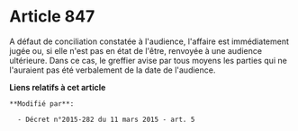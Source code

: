 # Article 847

A défaut de conciliation constatée à l'audience, l'affaire est immédiatement jugée ou, si elle n'est pas en état de l'être,
renvoyée à une audience ultérieure. Dans ce cas, le greffier avise par tous moyens les parties qui ne l'auraient pas été
verbalement de la date de l'audience.

**Liens relatifs à cet article**

	**Modifié par**:

	  - Décret n°2015-282 du 11 mars 2015 - art. 5
